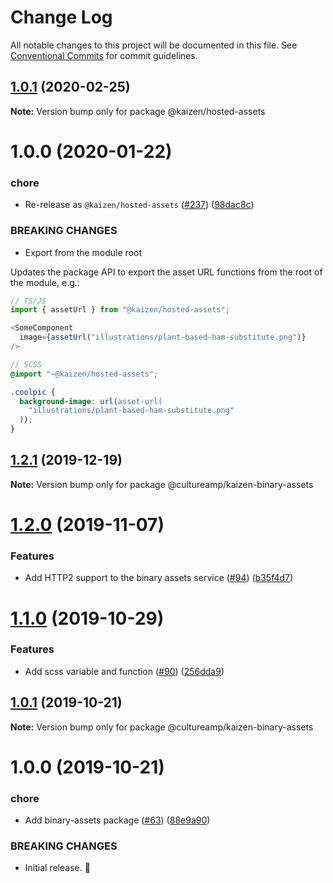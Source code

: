 # Change Log

All notable changes to this project will be documented in this file.
See [Conventional Commits](https://conventionalcommits.org) for commit guidelines.

## [1.0.1](https://github.com/cultureamp/kaizen-design-system/compare/@kaizen/hosted-assets@1.0.0...@kaizen/hosted-assets@1.0.1) (2020-02-25)

**Note:** Version bump only for package @kaizen/hosted-assets





# 1.0.0 (2020-01-22)


### chore

* Re-release as `@kaizen/hosted-assets` ([#237](https://github.com/cultureamp/kaizen-design-system/issues/237)) ([98dac8c](https://github.com/cultureamp/kaizen-design-system/commit/98dac8c))


### BREAKING CHANGES

* Export from the module root

Updates the package API to export the asset URL functions from the root of the module, e.g.:

```js
// TS/JS
import { assetUrl } from "@kaizen/hosted-assets";

<SomeComponent
  image={assetUrl("illustrations/plant-based-ham-substitute.png")}
/>
```

```scss
// SCSS
@import "~@kaizen/hosted-assets";

.coolpic {
  background-image: url(asset-url(
    "illustrations/plant-based-ham-substitute.png"
  ));
}
```





## [1.2.1](https://github.com/cultureamp/kaizen-design-system/compare/@cultureamp/kaizen-binary-assets@1.2.0...@cultureamp/kaizen-binary-assets@1.2.1) (2019-12-19)

**Note:** Version bump only for package @cultureamp/kaizen-binary-assets





# [1.2.0](https://github.com/cultureamp/kaizen-design-system/compare/@cultureamp/kaizen-binary-assets@1.1.0...@cultureamp/kaizen-binary-assets@1.2.0) (2019-11-07)


### Features

* Add HTTP2 support to the binary assets service ([#94](https://github.com/cultureamp/kaizen-design-system/issues/94)) ([b35f4d7](https://github.com/cultureamp/kaizen-design-system/commit/b35f4d7))





# [1.1.0](https://github.com/cultureamp/kaizen-design-system/compare/@cultureamp/kaizen-binary-assets@1.0.1...@cultureamp/kaizen-binary-assets@1.1.0) (2019-10-29)


### Features

* Add scss variable and function ([#90](https://github.com/cultureamp/kaizen-design-system/issues/90)) ([256dda9](https://github.com/cultureamp/kaizen-design-system/commit/256dda9))





## [1.0.1](https://github.com/cultureamp/kaizen-design-system/compare/@cultureamp/kaizen-binary-assets@1.0.0...@cultureamp/kaizen-binary-assets@1.0.1) (2019-10-21)

**Note:** Version bump only for package @cultureamp/kaizen-binary-assets





# 1.0.0 (2019-10-21)


### chore

* Add binary-assets package ([#63](https://github.com/cultureamp/kaizen-design-system/issues/63)) ([88e9a90](https://github.com/cultureamp/kaizen-design-system/commit/88e9a90151e8f20bce47aa62e651789cfa6ac1f4))


### BREAKING CHANGES

* Initial release. :tada:

